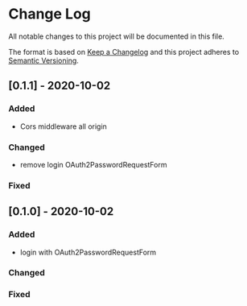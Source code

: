 # Change Log
All notable changes to this project will be documented in this file.
 
The format is based on [Keep a Changelog](http://keepachangelog.com/)
and this project adheres to [Semantic Versioning](http://semver.org/).

## [0.1.1] - 2020-10-02
### Added
- Cors middleware all origin
### Changed
- remove login OAuth2PasswordRequestForm
### Fixed

## [0.1.0] - 2020-10-02
### Added
- login with OAuth2PasswordRequestForm
### Changed
### Fixed

